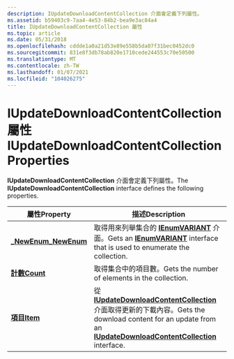 ```yaml
---
description: IUpdateDownloadContentCollection 介面會定義下列屬性。
ms.assetid: b59403c9-7aa4-4e53-84b2-bea9e3ac84a4
title: IUpdateDownloadContentCollection 屬性
ms.topic: article
ms.date: 05/31/2018
ms.openlocfilehash: cddde1a0a21d53e89e558b5da07f31bec0452dc0
ms.sourcegitcommit: 831e8f3db78ab820e1710cede244553c70e50500
ms.translationtype: MT
ms.contentlocale: zh-TW
ms.lasthandoff: 01/07/2021
ms.locfileid: "104026275"
---
```

# <a name="iupdatedownloadcontentcollection-properties"></a><span data-ttu-id="7e045-103">IUpdateDownloadContentCollection 屬性</span><span class="sxs-lookup"><span data-stu-id="7e045-103">IUpdateDownloadContentCollection Properties</span></span>

<span data-ttu-id="7e045-104">**IUpdateDownloadContentCollection** 介面會定義下列屬性。</span><span class="sxs-lookup"><span data-stu-id="7e045-104">The **IUpdateDownloadContentCollection** interface defines the following properties.</span></span>



| <span data-ttu-id="7e045-105">屬性</span><span class="sxs-lookup"><span data-stu-id="7e045-105">Property</span></span>                                                       | <span data-ttu-id="7e045-106">描述</span><span class="sxs-lookup"><span data-stu-id="7e045-106">Description</span></span>                                                                                                                             |
|----------------------------------------------------------------|-----------------------------------------------------------------------------------------------------------------------------------------|
| [<span data-ttu-id="7e045-107">**\_NewEnum**</span><span class="sxs-lookup"><span data-stu-id="7e045-107">**\_NewEnum**</span></span>](/windows/desktop/api/Wuapi/nf-wuapi-iupdatedownloadcontentcollection-get__newenum) | <span data-ttu-id="7e045-108">取得用來列舉集合的 [**IEnumVARIANT**](/windows/win32/api/oaidl/nn-oaidl-ienumvariant) 介面。</span><span class="sxs-lookup"><span data-stu-id="7e045-108">Gets an [**IEnumVARIANT**](/windows/win32/api/oaidl/nn-oaidl-ienumvariant) interface that is used to enumerate the collection.</span></span>                    |
| [<span data-ttu-id="7e045-109">**計數**</span><span class="sxs-lookup"><span data-stu-id="7e045-109">**Count**</span></span>](/windows/desktop/api/Wuapi/nf-wuapi-iupdatedownloadcontentcollection-get_count)        | <span data-ttu-id="7e045-110">取得集合中的項目數。</span><span class="sxs-lookup"><span data-stu-id="7e045-110">Gets the number of elements in the collection.</span></span>                                                                                          |
| [<span data-ttu-id="7e045-111">**項目**</span><span class="sxs-lookup"><span data-stu-id="7e045-111">**Item**</span></span>](/windows/desktop/api/Wuapi/nf-wuapi-iupdatedownloadcontentcollection-get_item)          | <span data-ttu-id="7e045-112">從 [**IUpdateDownloadContentCollection**](/windows/desktop/api/Wuapi/nn-wuapi-iupdatedownloadcontentcollection) 介面取得更新的下載內容。</span><span class="sxs-lookup"><span data-stu-id="7e045-112">Gets the download content for an update from an [**IUpdateDownloadContentCollection**](/windows/desktop/api/Wuapi/nn-wuapi-iupdatedownloadcontentcollection) interface.</span></span> |



 

 

 
